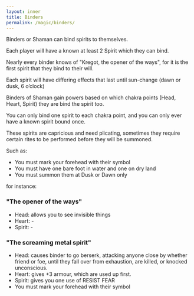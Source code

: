 ```yaml
---
layout: inner
title: Binders
permalink: /magic/binders/
---
```



Binders or Shaman can bind spirits to themselves.

Each player will have a known at least 2 Spirit which they can bind. 

Nearly every binder knows of "Kregot, the opener of the ways", for it is the first spirit that they bind to their will.

Each spirit will have differing effects that last until sun-change (dawn or dusk, 6 o’clock) 

Binders of Shaman gain powers based on which chakra points (Head, Heart, Spirit) they are bind the spirit too.

You can only bind one spirit to each chakra point, and you can only ever have a known spirit bound once. 

These spirits are capricious and need plicating, sometimes they require certain rites to be performed before they will be summoned.

Such as: 

* You must mark your forehead with their symbol
* You must have one bare foot in water and one on dry land 
* You must summon them at Dusk or Dawn only


for instance:

### "The opener of the ways"

* Head: allows you to see invisible things
* Heart:  - 
* Spirit: - 


### "The screaming metal spirit" 


* Head: causes binder to go berserk, attacking anyone close by whether friend or foe, until they fall over from exhaustion, are killed, or knocked unconscious. 
* Heart: gives +3 armour, which are used up first.
* Spirit: gives you one use of RESIST FEAR
* You must mark your forehead with their symbol



